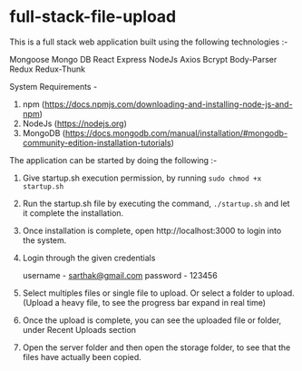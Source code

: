 # full-stack-file-upload 

This is a full stack web application built using the following technologies :-

Mongoose
Mongo DB
React
Express
NodeJs
Axios
Bcrypt
Body-Parser
Redux
Redux-Thunk


System Requirements - 

1) npm (https://docs.npmjs.com/downloading-and-installing-node-js-and-npm)
2) NodeJs (https://nodejs.org)
3) MongoDB (https://docs.mongodb.com/manual/installation/#mongodb-community-edition-installation-tutorials)


The application can be started by doing the following :-

1) Give startup.sh execution permission, by running ```sudo chmod +x startup.sh```  
2) Run the startup.sh file by executing the command, ```./startup.sh```  and let it complete the installation.
3) Once installation is complete, open http://localhost:3000 to login into the system.
4) Login through the given credentials 
	
	username - sarthak@gmail.com
	password - 123456

5) Select multiples files or single file to upload. Or select a folder to upload.(Upload a heavy file, to see the progress bar expand in real time)

6) Once the upload is complete, you can see the uploaded file or folder, under Recent Uploads section
7) Open the server folder and then open the storage folder, to see that the files have actually been copied.  